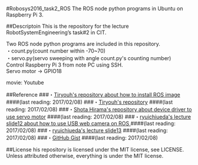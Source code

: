 #Robosys2016_task2_ROS
The ROS node python programs in Ubuntu on Raspberry Pi 3.

##Descriptoin
This is the repository for the lecture RobotSystemEngineering’s task#2 in CIT.  

Two ROS node python programs are included in this repository.  
・count.py(count number within -70~70)  
・servo.py(servo sweeping with angle count.py's counting number)  
Control Raspberry Pi 3 from note PC using SSH.  
Servo motor → GPIO18  

movie: Youtube  

##Reference
###・[Tiryouh's repository about how to install ROS image](https://github.com/rt-net/RaspberryPiGibbon/wiki/tutorial-setup-raspberrypi#windows) 
####(last reading: 2017/02/08)
###・[Tiryouh's repository](https://github.com/Tiryoh/raspigibbon_ros.git) 
####(last reading: 2017/02/08)
###・[Shota Hirama's repository about device driver to use servo motor](https://github.com/shotahirama/PWMServoDevice.git) 
####(last reading: 2017/02/08)
###・[ryuichiueda's lecture slide12 about how to use USB web camera on ROS ](https://lab.ueda.asia/?presenpress=%E3%83%AD%E3%83%9C%E3%83%83%E3%83%88%E3%82%B7%E3%82%B9%E3%83%86%E3%83%A0%E5%AD%A62016%E7%AC%AC12%E5%9B%9E#/)
####(last reading: 2017/02/08)
###・[ryuichiueda's lecture slide13](https://lab.ueda.asia/?presenpress=%E3%83%AD%E3%83%9C%E3%83%83%E3%83%88%E3%82%B7%E3%82%B9%E3%83%86%E3%83%A0%E5%AD%A62016%E7%AC%AC13%E5%9B%9E#/)
####(last reading: 2017/02/08)
###・[GitHub Gist](https://gist.github.com/wate/7072365)
####(last reading: 2017/02/08)

##License
his repository is licensed under the MIT license, see LICENSE.  
Unless attributed otherwise, everything is under the MIT license.
